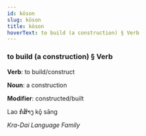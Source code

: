 ```yaml
---
id: köson
slug: köson
title: köson
hoverText: to build (a construction) § Verb
---
```


### to build (a construction) § Verb

**Verb**: to build/construct

**Noun**: a construction

**Modifier**: constructed/built

Lao ກໍ່ສ້າງ kǭ sāng 

*Kra-Dai Language Family*